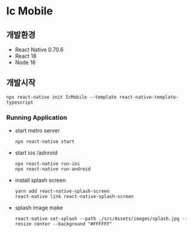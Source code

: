 # Ic Mobile

## 개발환경

- React Native 0.70.6
- React 18
- Node 16

## 개발시작

```shell
npx react-native init IcMobile --template react-native-template-typescript
```

### Running Application

- start metro server

    ```shell
    npx react-native start
    ```

- start ios /adnroid

    ```shell
    npx react-native run-ios
    npx react-native run-android
    ```

- install splash screen

    ```shell
    yarn add react-native-splash-screen
    react-native link react-native-splash-screen
    ```

- splash image make

    ```shell
    react-native set-splash --path ./src/Assets/images/splash.jpg --resize center --background "#FFFFFF"
    ```
